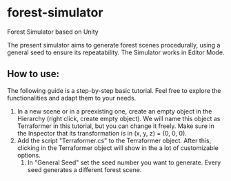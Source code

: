# forest-simulator
Forest Simulator based on Unity

The present simulator aims to generate forest scenes procedurally, using a general seed to ensure its repeatability. The Simulator works in Editor Mode. 


## How to use:

The following guide is a step-by-step basic tutorial. Feel free to explore the functionalities and adapt them to your needs. 

 1. In a new scene or in a preexisting one, create an empty object in the Hierarchy (right click, create empty object). We will name this object as Terraformer in this tutorial, but you can change it freely. Make sure in the Inspector that its transformation is in (x, y, z) = (0, 0, 0). 
 2. Add the script "Terraformer.cs" to the Terraformer object. After this, clicking in the Terraformer object will show in the a lot of customizable options. 
    1. In "General Seed" set the seed number you want to generate. Every seed generates a different forest scene.
    